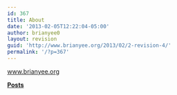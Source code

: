 ```yaml
---
id: 367
title: About
date: '2013-02-05T12:22:04-05:00'
author: brianyee0
layout: revision
guid: 'http://www.brianyee.org/2013/02/2-revision-4/'
permalink: '/?p=367'
---
```


www.brianyee.org

[**Posts**](http://www.brianyee.org/posts/ "Posts")